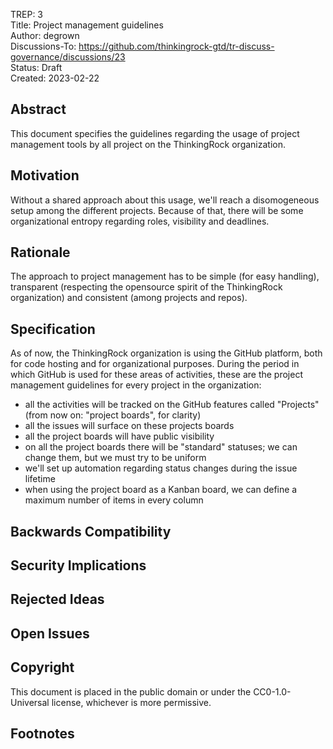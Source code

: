 TREP: 3<br/>
Title: Project management guidelines<br/>
Author: degrown<br/>
Discussions-To: https://github.com/thinkingrock-gtd/tr-discuss-governance/discussions/23<br/>
Status: Draft<br/>
Created: 2023-02-22<br/>


## Abstract

This document specifies the guidelines regarding the usage of project management tools by all project on the ThinkingRock organization.


## Motivation

Without a shared approach about this usage, we'll reach a disomogeneous setup among the different projects.
Because of that, there will be some organizational entropy regarding roles, visibility and deadlines. 


## Rationale

The approach to project management has to be simple (for easy handling), transparent (respecting the opensource spirit of the ThinkingRock organization) and consistent (among projects and repos).


## Specification

As of now, the ThinkingRock organization is using the GitHub platform, both for code hosting and for organizational purposes.
During the period in which GitHub is used for these areas of activities, these are the project management guidelines for every project in the organization: 

- all the activities will be tracked on the GitHub features called "Projects" (from now on: "project boards", for clarity)
- all the issues will surface on these projects boards
- all the project boards will have public visibility
- on all the project boards there will be "standard" statuses; we can change them, but we must try to be uniform
- we'll set up automation regarding status changes during the issue lifetime
- when using the project board as a Kanban board, we can define a maximum number of items in every column



## Backwards Compatibility


## Security Implications


## Rejected Ideas


## Open Issues


## Copyright

This document is placed in the public domain or under the CC0-1.0-Universal license,
whichever is more permissive.


## Footnotes
